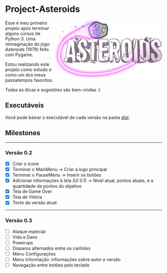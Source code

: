 # Project-Asteroids

<img src="Project_Asteroids/images/logo/logo.png" align="right">

Esse é meu primeiro projeto após terminar alguns cursos de Python 3. Uma reimaginação do jogo _Asteroids_ (1979) feito com Pygame. 

Estou realizando este projeto como estudo e como um dos meus passatempos favoritos.

Todas as dicas e sugestões são bem-vindas :)

## Executáveis

Você pode baixar o executável de cada versão na pasta _[dist](https://github.com/HugoPFe/Project-Asteroids/tree/main/Project_Asteroids/dist)_.


## Milestones

---

### Versão 0.2

- [x] Criar o icone
- [x] Terminar o MainMenu → Criar a logo princípal
- [x] Terminar o PauseMenu → Inserir os botões
- [x] Adicionar informações à tela (UI 0.1) → Nível atual, pontos atuais, e a quantidade de pontos do objetivo
- [x] Tela de Game Over
- [x] Tela de Vitória
- [x] Texto da versão atual.

---

### Versão 0.3

- [ ] Ataque especial
- [ ] Vida e Dano
- [ ] Powerups
- [ ] Disparos alternados entre os canhões
- [ ] Menu Configurações
- [ ] Menu Informação: informações sobre autor e versão
- [ ] Navegação entre botões pelo teclado
